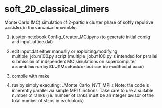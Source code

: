 # soft_2D_classical_dimers
 Monte Carlo (MC) simulation of 2-particle cluster phase of softly repulsive particles in the canonical ensemble.

1) jupyter-notebook Config_Creator_MC.ipynb 
(to generate initial config and input.lattice.dat)

2) edit input.dat either manually or exploiting/modifying multiple_job.m100.py script
(multiple_job.m100.py is intended for parallel submission of independent MC simulations on supercomputer assemblies run by SLURM scheduler but can be modified at ease)

3) compile with make

4) run by simply executing:   ./Monte_Carlo_NVT_MPI.x 
Note: the code is inherently parallel via simple MPI functions. Take care to use a suitable number of ranks (i.e. number of ranks must be an integer divisor of the total number of steps in each block)
